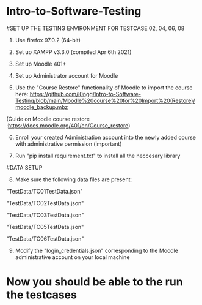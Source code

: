 # Intro-to-Software-Testing

#SET UP THE TESTING ENVIRONMENT FOR TESTCASE 02, 04, 06, 08

1. Use firefox 97.0.2 (64-bit)

2. Set up XAMPP v3.3.0 (compiled Apr 6th 2021)

3. Set up Moodle 401+

4. Set up Administrator account for Moodle

5. Use the "Course Restore" functionality of Moodle to import the course here: https://github.com/l0ngg/Intro-to-Software-Testing/blob/main/Moodle%20course%20for%20Import%20(Restore)/moodle_backup.mbz

(Guide on Moodle course restore :https://docs.moodle.org/401/en/Course_restore)

6. Enroll your created Administration account into the newly added course with administrative permission (important)

7. Run "pip install requirement.txt" to install all the neccesary library

#DATA SETUP

8. Make sure the following data files are present:

"TestData/TC01TestData.json"

"TestData/TC02TestData.json"

"TestData/TC03TestData.json"

"TestData/TC05TestData.json"

"TestData/TC06TestData.json"

9. Modify the "login_credentials.json" corresponding to the Moodle administrative account on your local machine

# Now you should be able to the run the testcases
